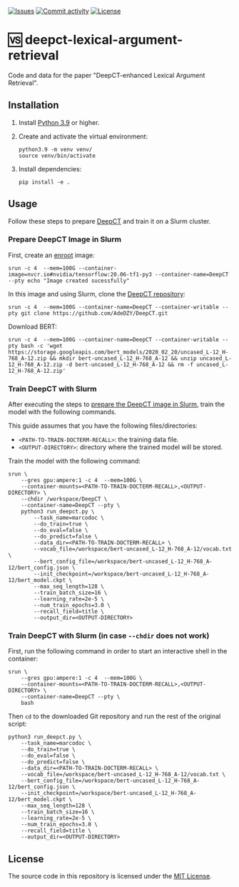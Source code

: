 [![Issues](https://img.shields.io/github/issues/webis-de/deepct-lexical-argument-retrieval?style=flat-square)](https://github.com/webis-de/deepct-lexical-argument-retrieval/issues)
[![Commit activity](https://img.shields.io/github/commit-activity/m/webis-de/deepct-lexical-argument-retrieval?style=flat-square)](https://github.com/webis-de/deepct-lexical-argument-retrieval/commits)
[![License](https://img.shields.io/github/license/webis-de/deepct-lexical-argument-retrieval?style=flat-square)](LICENSE)

# 🆚 deepct-lexical-argument-retrieval

Code and data for the paper "DeepCT-enhanced Lexical Argument Retrieval".

## Installation

1. Install [Python 3.9](https://python.org/downloads/) or higher.
2. Create and activate the virtual environment:

    ```shell
    python3.9 -m venv venv/
    source venv/bin/activate
    ```

3. Install dependencies:

    ```shell
    pip install -e .
    ```

## Usage

Follow these steps to prepare [DeepCT](https://github.com/AdeDZY/DeepCT) and train it on a Slurm cluster.

### Prepare DeepCT Image in Slurm

First, create an [enroot](https://github.com/NVIDIA/enroot) image:

```shell
srun -c 4  --mem=100G --container-image=nvcr.io#nvidia/tensorflow:20.06-tf1-py3 --container-name=DeepCT --pty echo "Image created sucessfully"
```

In this image and using Slurm, clone the [DeepCT repository](https://github.com/AdeDZY/DeepCT):

```shell
srun -c 4  --mem=100G --container-name=DeepCT --container-writable --pty git clone https://github.com/AdeDZY/DeepCT.git
```

Download BERT:

```shell
srun -c 4  --mem=100G --container-name=DeepCT --container-writable --pty bash -c 'wget https://storage.googleapis.com/bert_models/2020_02_20/uncased_L-12_H-768_A-12.zip && mkdir bert-uncased_L-12_H-768_A-12 && unzip uncased_L-12_H-768_A-12.zip -d bert-uncased_L-12_H-768_A-12 && rm -f uncased_L-12_H-768_A-12.zip' 
```

### Train DeepCT with Slurm

After executing the steps to [prepare the DeepCT image in Slurm](#prepare-deepct-image-in-slurm), train the model with the following commands.

This guide assumes that you have the following files/directories:

- `<PATH-TO-TRAIN-DOCTERM-RECALL>`: the training data file.
- `<OUTPUT-DIRECTORY>`: directory where the trained model will be stored.

Train the model with the following command:

```shell
srun \
    --gres gpu:ampere:1 -c 4  --mem=100G \
    --container-mounts=<PATH-TO-TRAIN-DOCTERM-RECALL>,<OUTPUT-DIRECTORY> \
    --chdir /workspace/DeepCT \
    --container-name=DeepCT --pty \
    python3 run_deepct.py \
        --task_name=marcodoc \
        --do_train=true \
        --do_eval=false \
        --do_predict=false \
        --data_dir=<PATH-TO-TRAIN-DOCTERM-RECALL> \
        --vocab_file=/workspace/bert-uncased_L-12_H-768_A-12/vocab.txt \
        --bert_config_file=/workspace/bert-uncased_L-12_H-768_A-12/bert_config.json \
        --init_checkpoint=/workspace/bert-uncased_L-12_H-768_A-12/bert_model.ckpt \
        --max_seq_length=128 \
        --train_batch_size=16 \
        --learning_rate=2e-5 \
        --num_train_epochs=3.0 \
        --recall_field=title \
        --output_dir=<OUTPUT-DIRECTORY>
```

### Train DeepCT with Slurm (in case `--chdir` does not work)

First, run the following command in order to start an interactive shell in the container:

```shell
srun \
    --gres gpu:ampere:1 -c 4  --mem=100G \
    --container-mounts=<PATH-TO-TRAIN-DOCTERM-RECALL>,<OUTPUT-DIRECTORY> \
    --container-name=DeepCT --pty \
    bash
```

Then `cd` to the downloaded Git repository and run the rest of the original script:

```shell
python3 run_deepct.py \
    --task_name=marcodoc \
    --do_train=true \
    --do_eval=false \
    --do_predict=false \
    --data_dir=<PATH-TO-TRAIN-DOCTERM-RECALL> \
    --vocab_file=/workspace/bert-uncased_L-12_H-768_A-12/vocab.txt \
    --bert_config_file=/workspace/bert-uncased_L-12_H-768_A-12/bert_config.json \
    --init_checkpoint=/workspace/bert-uncased_L-12_H-768_A-12/bert_model.ckpt \
    --max_seq_length=128 \
    --train_batch_size=16 \
    --learning_rate=2e-5 \
    --num_train_epochs=3.0 \
    --recall_field=title \
    --output_dir=<OUTPUT-DIRECTORY>
```

## License

The source code in this repository is licensed under the [MIT License](LICENSE).
